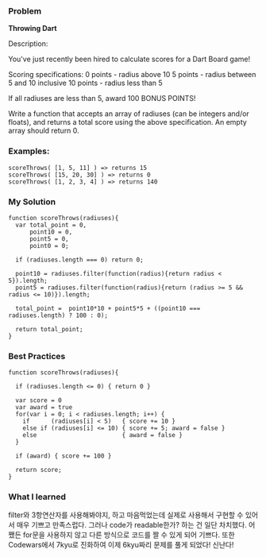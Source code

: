 ### Problem
__Throwing Dart__

Description:

You've just recently been hired to calculate scores for a Dart Board game! 

Scoring specifications:
0 points - radius above 10
5 points - radius between 5 and 10 inclusive
10 points - radius less than 5

If all radiuses are less than 5, award 100 BONUS POINTS!

Write a function that accepts an array of radiuses (can be integers and/or floats), 
and returns a total score using the above specification.
An empty array should return 0.

### Examples:

	scoreThrows( [1, 5, 11] ) => returns 15 
	scoreThrows( [15, 20, 30] ) => returns 0 
	scoreThrows( [1, 2, 3, 4] ) => returns 140

### My Solution

	function scoreThrows(radiuses){
	  var total_point = 0,
	      point10 = 0,
	      point5 = 0,
	      point0 = 0;
	  
	  if (radiuses.length === 0) return 0; 
	  
	  point10 = radiuses.filter(function(radius){return radius < 5}).length;
	  point5 = radiuses.filter(function(radius){return (radius >= 5 && radius <= 10)}).length;
	  
	  total_point =  point10*10 + point5*5 + ((point10 === radiuses.length) ? 100 : 0);
	  
	  return total_point;
	}

### Best Practices

	function scoreThrows(radiuses){

	  if (radiuses.length <= 0) { return 0 }
	  
	  var score = 0
	  var award = true
	  for(var i = 0; i < radiuses.length; i++) {
	    if      (radiuses[i] < 5)   { score += 10 }
	    else if (radiuses[i] <= 10) { score += 5; award = false }
	    else                        { award = false }
	  }
	  
	  if (award) { score += 100 }
	  
	  return score;
	}

### What I learned

filter와 3항연산자를 사용해봐야지, 하고 마음먹었는데
실제로 사용해서 구현할 수 있어서 매우 기쁘고 만족스럽다.
그러나 code가 readable한가? 하는 건 일단 차치했다.
어쨌든 for문을 사용하지 않고 다른 방식으로 코드를 짤 수 있게 되어 기쁘다.
또한 Codewars에서 7kyu로 진화하여 이제 6kyu짜리 문제를 풀게 되었다!
신난다!



